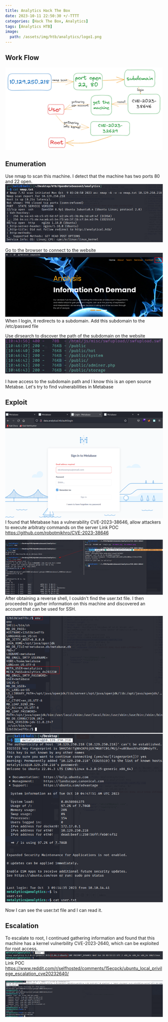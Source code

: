 ```yaml
---
title: Analytics Hack The Box 
date: 2023-10-11 22:50:30 +/-TTTT
categories: [Hack The Box, Analytics]
tags: [Analytics HTB] 
image:
  path: /assets/img/htb/analytics/logo1.png
---
```



## Work Flow
![]( /assets/img/htb/analytics/workflow.png)

## Enumeration
 Use nmap to scan this machine. I detect that the machine has two ports 80 and 22 open.
![]( /assets/img/htb/analytics/nmap.png)

 Go to the browser to connect to the website
![]( /assets/img/htb/analytics/website.png)
 When I login, it redirects to a subdomain. Add this subdomain to the /etc/passwd file

 Use dirsearch to discover the path of the subdomain on the website
![]( /assets/img/htb/analytics/dirsearch.png)

 I have access to the subdomain path and I know this is an open source Metabse. Let's try to find vulnerabilities in Metabase




## Exploit

![]( /assets/img/htb/analytics/web2.png)
 I found that Metabase has a vulnerability CVE-2023-38646, allow attackers to execute arbitraty commands on the server
 Link POC https://github.com/robotmikhro/CVE-2023-38646

![]( /assets/img/htb/analytics/exploit1.png)
 After obtaining a reverse shell, I couldn't find the user.txt file. I then proceeded to gather information on this machine and discovered an account that can be used for SSH.

![]( /assets/img/htb/analytics/gatherInfo.png)
![]( /assets/img/htb/analytics/ssh.png)

 Now I can see the user.txt file and I can read it.

## Escalation
 To escalate to root, I continued gathering information and found that this machine has a kernel vulnerbility CVE-2023-2640, which can be exploited for root access.
![]( /assets/img/htb/analytics/gatherInfo2.png)
 Link POC https://www.reddit.com/r/selfhosted/comments/15ecpck/ubuntu_local_privilege_escalation_cve20232640/ 

![]( /assets/img/htb/analytics/exploit2.png)